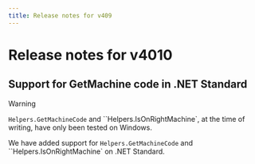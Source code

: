 ```yaml
---
title: Release notes for v409
---
```


# Release notes for v4010

## Support for GetMachine code in .NET Standard

> [!WARNING]
> `Helpers.GetMachineCode` and ``Helpers.IsOnRightMachine`, at the time of writing, have only been tested on Windows.

We have added support for `Helpers.GetMachineCode` and ``Helpers.IsOnRightMachine` on .NET Standard.
